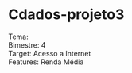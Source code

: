 # Cdados-projeto3<br>
Tema: <br>
Bimestre: 4 <br>
Target: Acesso a Internet <br>
Features: Renda Média <br>
#
